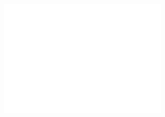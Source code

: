 <div align="center">
	<br>
		<img src="smcstylus.svg" width="800" height="350" alt="">
	<br>
</div>
